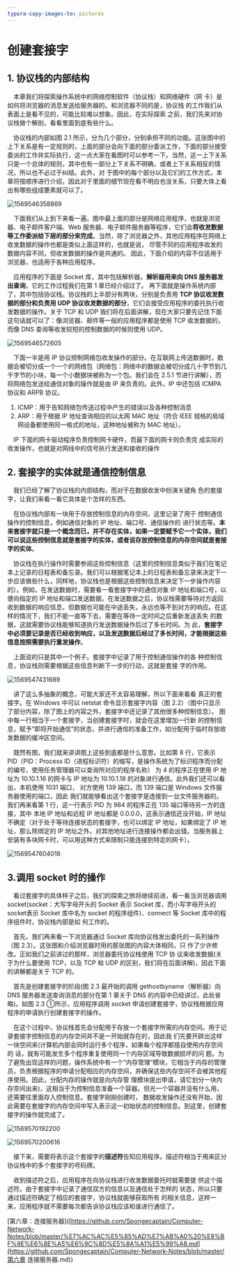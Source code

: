 ```yaml
---
typora-copy-images-to: pictures
---
```


# 创建套接字

## 1. 协议栈的内部结构

&emsp;本章我们将探索操作系统中的网络控制软件（协议栈）和网络硬件（网 卡）是如何将浏览器的消息发送给服务器的。和浏览器不同的是，协议栈 的工作我们从表面上是看不见的，可能比较难以想象。因此，在实际探索 之前，我们先来对协议栈做个解剖，看看里面到底有些什么。 

&emsp;协议栈的内部如图 2.1 所示，分为几个部分，分别承担不同的功能。这张图中的上下关系是有一定规则的，上面的部分会向下面的部分委派工作，下面的部分接受委派的工作并实际执行，这一点大家在看图时可以参考一下。当然，这一上下关系只是一个总体的规则，其中也有一部分上下关系不明确，或者上下关系相反的情况，所以也不必过于纠结。此外，对 于图中的每个部分以及它们的工作方式，本章将按顺序进行介绍，因此对于里面的细节现在看不明白也没关系，只要大体上看出有哪些组成要素就可以了。

![1569546358869](pictures/1569546358869.png)

&emsp;下面我们从上到下来看一遍。图中最上面的部分是网络应用程序，也就是浏览器、电子邮件客户端、Web 服务器、电子邮件服务器等程序，它们会**将收发数据等工作委派给下层的部分来完成**。当然，除了浏览器之外，其他应用程序在网络上收发数据的操作也都是类似上面这样的，也就是说， 尽管不同的应用程序收发的数据内容不同，但收发数据的操作是共通的。 因此，下面介绍的内容不仅适用于浏览器，也适用于各种应用程序。

&emsp;应用程序的下面是 Socket 库，其中包括解析器，**解析器用来向 DNS 服务器发出查询**，它的工作过程我们在第 1 章已经介绍过了。 再下面就是操作系统内部了，其中包括协议栈。协议栈的上半部分有两块，分别是负责用 **TCP 协议收发数据的部分和负责用 UDP 协议收发数据的部分**，它们会接受应用程序的委托执行收发数据的操作。关于 TCP 和 UDP 我们将在后面讲解，现在大家只要先记住下面这句话就可以了：像浏览器、邮件等一般的应用程序都是使用 TCP 收发数据的，而像 DNS 查询等收发较短的控制数据的时候则使用 UDP。

![1569546572605](pictures/1569546572605.png)

&emsp;下面一半是用 IP 协议控制网络包收发操作的部分。在互联网上传送数据时，数据会被切分成一个一个的网络包（网络包：网络中的数据会被切分成几十字节到几千字节的小块，每一个小数据块被称为一个包。我们会在 2.5.1 节进行讲解），而将网络包发送给通信对象的操作就是由 IP 来负责的。此外，IP 中还包括 ICMPA 协议和 ARPB 协议。 

1. ICMP：用于告知网络包传送过程中产生的错误以及各种控制消息
2. ARP：用于根据 IP 地址查询相应的以太网 MAC 地址（符合 IEEE 规格的局域网设备都使用同一格式的地址，这种地址被称为 MAC 地址）。

&emsp;IP 下面的网卡驱动程序负责控制网卡硬件，而最下面的网卡则负责完 成实际的收发操作，也就是对网线中的信号执行发送和接收的操作

## 2. 套接字的实体就是通信控制信息

&emsp;我们已经了解了协议栈的内部结构，而对于在数据收发中扮演关键角 色的套接字，让我们来看一看它具体是个怎样的东西。 

&emsp;在协议栈内部有一块用于存放控制信息的内存空间，这里记录了用于 控制通信操作的控制信息，例如通信对象的 IP 地址、端口号、通信操作的 进行状态等。**本来套接字就只是一个概念而已，并不存在实体，如果一定要赋予它一个实体，我们可以说这些控制信息就是套接字的实体，或者说存放控制信息的内存空间就是套接字的实体**。

&emsp;协议栈在执行操作时需要参阅这些控制信息（这里的控制信息类似于我们在笔记本上记录的日程表和备忘录。我们可以根据笔记本上的日程表和备忘录来决定下一步应该做些什么，同样地，协议栈也是根据这些控制信息来决定下一步操作内容的）。例如，在发送数据时，需要看一看套接字中的通信对象 IP 地址和端口号，以便向指定的 IP 地址和端口发送数据。在发送数据之后，协议栈需要等待对方返回收到数据的响应信息，但数据也可能在中途丢失，永远也等不到对方的响应。在这样的情况下，我们不能一直等下去，需要在等待一定时间之后重新发送丢失 的数据，这就需要协议栈能够知道执行发送数据操作后过了多长时间。为 此，**套接字中必须要记录是否已经收到响应，以及发送数据后经过了多长时间，才能根据这些信息按照需要执行重发操作**。 

&emsp;上面说的只是其中一个例子。套接字中记录了用于控制通信操作的各 种控制信息，协议栈则需要根据这些信息判断下一步的行动，这就是套接 字的作用。

![1569547431689](pictures/1569547431689.png)

&emsp;讲了这么多抽象的概念，可能大家还不太容易理解，所以下面来看看 真正的套接字。在 Windows 中可以 netstat 命令显示套接字内容（图 2.2）（图中只显示了部分内容，除了图上的内容之外，套接字中还记录了其他很多种控制信息）。 图中每一行相当于一个套接字，当创建套接字时，就会在这里增加一行新 的控制信息，赋予“即将开始通信”的状态，并进行通信的准备工作，如分配用于临时存放收发数据的缓冲区空间。 

&emsp;既然有图，我们就来讲讲图上这些到底都是什么意思。比如第 8 行，它表示 PID（PID：Process ID（进程标识符）的缩写，是操作系统为了标识程序而分配的编号，使用任务管理器可以查询所对应的程序名称） 为 4 的程序正在使用 IP 地址为 10.10.1.16 的网卡与 IP 地址为 10.10.1.18 的对象进行通信。此外我们还可以看出，本机使用 1031 端口， 对方使用 139 端口，而 139 端口是 Windows 文件服务器使用的端口，因此 我们就能够看出这个套接字是连接到一台文件服务器的。我们再来看第 1 行，这一行表示 PID 为 984 的程序正在 135 端口等待另一方的连接，其中 本地 IP 地址和远程 IP 地址都是 0.0.0.0，这表示通信还没开始，IP 地址不确定（对于处于等待连接状态的套接字，也可以绑定 IP 地址，如果绑定了 IP 地址，那么除绑定的 IP 地址之外，对其他地址进行连接操作都会出错。当服务器上安装有多块网卡时，可以用这种方式来限制只能连接到特定的网卡）。

![1569547604018](pictures/1569547604018.png)

## 3.调用 socket 时的操作

&emsp;看过套接字的具体样子之后，我们的探索之旅将继续前进，看一看当浏览器调用 socket(socket：大写字母开头的 Socket 表示 Socket 库，而小写字母开头的 socket表示 Socket 库中名为 socket 的程序组件)、connect 等 Socket 库中的程序组件时，协议栈内部是如 何工作的。

&emsp;首先，我们再来看一下浏览器通过 Socket 库向协议栈发出委托的一系列操作（图 2.3）。这张图和介绍浏览器时用的那张图的内容大体相同，只 作了少许修改。正如我们之前讲过的那样，浏览器委托协议栈使用 TCP 协 议来收发数据(关于为什么要使用 TCP，以及 TCP 和 UDP 的区别，我们将在后面讲解)，因此下面的讲解都是关于 TCP 的。

&emsp;首先是创建套接字的阶段(图 2.3 最开始的调用 gethostbyname（解析器）向 DNS 服务器发送查询消息的部分在第 1 章关于 DNS 的内容中已经讲过，此处省略)。如图 2.3 ①所示，应用程序调用 socket 申请创建套接字，协议栈根据应用程序的申请执行创建套接字的操作。

&emsp;在这个过程中，协议栈首先会分配用于存放一个套接字所需的内存空间。用于记录套接字控制信息的内存空间并不是一开始就存在的，因此我 们先要开辟出这样一块空间来(计算机内部会同时运行多个程序，如果每个程序都擅自使用内存空间的 话，就有可能发生多个程序重复使用同一个内存区域导致数据损坏的问 题。为了避免出现这样的问题，操作系统中有一个“内存管理”模块，它相当于内存的管理员，负责根据程序的申请分配相应的内存空间，并确保这些内存空间不会被其他程序使用。因此，分配内存的操作就是向内存管 理模块提出申请，请它划分一块内存空间出来)，这相当于为控制信息准备一个容器。但光一个容器并没有什么用，还需要往里面存入控制信息。套接字刚刚创建时， 数据收发操作还没有开始，因此需要在套接字的内存空间中写入表示这一初始状态的控制信息。到这里，创建套接字的操作就完成了。

![1569570192200](pictures/1569570192200.png)

![1569570200616](pictures/1569570200616.png)

&emsp;接下来，需要将表示这个套接字的**描述符**告知应用程序。描述符相当于用来区分协议栈中的多个套接字的号码牌。

&emsp;收到描述符之后，应用程序在向协议栈进行收发数据委托时就需要提 供这个描述符。由于套接字中记录了通信双方的信息以及通信处于怎样的 状态，所以只要通过描述符确定了相应的套接字，协议栈就能够获取所有 的相关信息，这样一来，应用程序就不需要每次都告诉协议栈应该和谁进行通信了。



[第六章：连接服务器]([https://github.com/Spongecaptain/Computer-Network-Notes/blob/master/%E7%AC%AC%E5%85%AD%E7%AB%A0%20%E8%BF%9E%E6%8E%A5%E6%9C%8D%E5%8A%A1%E5%99%A8.md](https://github.com/Spongecaptain/Computer-Network-Notes/blob/master/第六章 连接服务器.md))

